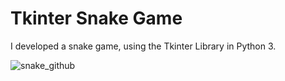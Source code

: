 # Tkinter Snake Game 

I developed a snake game, using the Tkinter Library in Python 3.

![snake_github](https://user-images.githubusercontent.com/54895195/107932002-18f9df00-6f8e-11eb-8ec7-ee5cf2cf0cc8.png)
